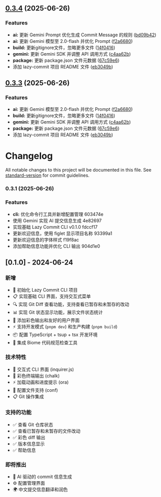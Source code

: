 ## [0.3.4](https://github.com/Shadowzzh/ai-commit/compare/v0.3.1...v0.3.4) (2025-06-26)


### Features

* **ai:** 更新 Gemini Prompt 优化生成 Commit Message 的规则 ([bd09b42](https://github.com/Shadowzzh/ai-commit/commit/bd09b4260b8d0c8292dfc6e5693798f4815acf27))
* **ai:** 更新 Gemini 模型至 2.0-flash 并优化 Prompt ([f2a6680](https://github.com/Shadowzzh/ai-commit/commit/f2a668063b24fe5d1ae4c3c1fd34ff2008a2c6fa))
* **build:** 更新gitignore文件，忽略更多文件 ([14f0416](https://github.com/Shadowzzh/ai-commit/commit/14f0416e7327d4a555d599c41fd9df60f35edaba))
* **gemini:** 更新 Gemini SDK 并调整 API 调用方式 ([c4aa62b](https://github.com/Shadowzzh/ai-commit/commit/c4aa62b9197b78b727157c73d4a83e57d4381061))
* **package:** 更新 package.json 文件元数据 ([67c59e6](https://github.com/Shadowzzh/ai-commit/commit/67c59e61169fb29d49ac138022ad76ce79f1f44a))
* 添加 lazy-commit 项目 README 文件 ([eb3049b](https://github.com/Shadowzzh/ai-commit/commit/eb3049be2afdb0bed3fd748b8157275540421101))



## [0.3.3](https://github.com/Shadowzzh/ai-commit/compare/v0.3.1...v0.3.3) (2025-06-26)


### Features

* **ai:** 更新 Gemini 模型至 2.0-flash 并优化 Prompt ([f2a6680](https://github.com/Shadowzzh/ai-commit/commit/f2a668063b24fe5d1ae4c3c1fd34ff2008a2c6fa))
* **build:** 更新gitignore文件，忽略更多文件 ([14f0416](https://github.com/Shadowzzh/ai-commit/commit/14f0416e7327d4a555d599c41fd9df60f35edaba))
* **gemini:** 更新 Gemini SDK 并调整 API 调用方式 ([c4aa62b](https://github.com/Shadowzzh/ai-commit/commit/c4aa62b9197b78b727157c73d4a83e57d4381061))
* **package:** 更新 package.json 文件元数据 ([67c59e6](https://github.com/Shadowzzh/ai-commit/commit/67c59e61169fb29d49ac138022ad76ce79f1f44a))
* 添加 lazy-commit 项目 README 文件 ([eb3049b](https://github.com/Shadowzzh/ai-commit/commit/eb3049be2afdb0bed3fd748b8157275540421101))



# Changelog

All notable changes to this project will be documented in this file. See [standard-version](https://github.com/conventional-changelog/standard-version) for commit guidelines.

### 0.3.1 (2025-06-26)


### Features

* **cli:** 优化命令行工具并新增配置管理 603474e
* 使用 Gemini 实现 AI 提交信息生成 4e82697
* 实现基础 Lazy Commit CLI v0.1.0 fdccf17
* 更新欢迎信息，使用 figlet 显示项目名称 93399a1
* 更新欢迎信息的字体样式 f19f8ac
* 添加帮助信息功能并优化 CLI 输出 904d1e0

## [0.1.0] - 2024-06-24

### 新增
- 🎉 初始化 Lazy Commit CLI 项目
- 📋 实现基础 CLI 界面，支持交互式菜单
- 🔍 实现 Git Diff 查看功能，支持查看已暂存和未暂存的改动
- 📊 实现 Git 状态显示功能，展示文件状态统计
- 🎨 添加彩色输出和友好的用户界面
- ⚡ 支持开发模式 (`pnpm dev`) 和生产构建 (`pnpm build`)
- 📦 配置 TypeScript + tsup + tsx 开发环境
- 🔧 集成 Biome 代码规范检查工具

### 技术特性
- 📱 交互式 CLI 界面 (inquirer.js)
- 🎨 彩色终端输出 (chalk)
- ⚡ 加载动画和进度提示 (ora)
- 🔧 配置文件支持 (conf)
- 📋 Git 操作集成

### 支持的功能
- ✅ 查看 Git 仓库状态
- ✅ 查看已暂存和未暂存的文件改动
- ✅ 彩色 diff 输出
- ✅ 版本信息显示
- ✅ 帮助信息

### 即将推出
- 🤖 AI 驱动的 commit 信息生成
- ⚙️ 配置管理界面
- 🌍 中文提交信息翻译和润色